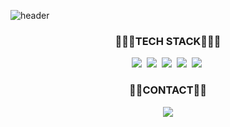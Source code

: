 

![header](https://capsule-render.vercel.app/api?color=0:CEF279,50:5CD1E5,100:9FC93C&type=soft&text=Welcome%20to%20JS%20GIT&animation=fadeIn&fontSize=50&fontColor=FFFFFF&fontAlign=50&fontAlignY=50&height=140&desc=JAVA%20Python&descAlign=50&descAlignY=70)



<h3 align="center">👨🏻‍💻TECH STACK👨🏻‍💻</h3>
<p align="center">
 <img src="https://img.shields.io/badge/Java-007396?style=flat-square&logo=Java&logoColor=white"/></a>&nbsp
<img src="https://img.shields.io/badge/Python-3766AB?style=flat-square&logo=Python&logoColor=white"/></a>&nbsp 
<img src="https://img.shields.io/badge/Spring-6DB33F?style=flat-square&logo=Spring&logoColor=white"/></a>&nbsp
  <img src="https://img.shields.io/badge/SpringBoot-6DB33F?style=flat-square&logo=SpringBoot&logoColor=white"/></a>&nbsp 
  <img src="https://img.shields.io/badge/Mysql-E6B91E?style=flat-square&logo=MySql&logoColor=white"/></a>&nbsp 
 </p>
  
  
  
  

<h3 align="center">👦🏻CONTACT👦🏻</h3>
  <p align="center">
  <a href="mailto:sprpsa9702@gmail.com"><img src="https://img.shields.io/badge/Gmail-d14836?style=flat-square&logo=Gmail&logoColor=white&link=sprpsa9702@gmail.com"/></a>
 </p>

<!--
**JJSbok/JJSbok** is a ✨ _special_ ✨ repository because its `README.md` (this file) appears on your GitHub profile.

Here are some ideas to get you started:


- 🔭 I’m currently working on ...
- 🌱 I’m currently learning ...
- 👯 I’m looking to collaborate on ...
- 🤔 I’m looking for help with ...
- 💬 Ask me about ...
- 📫 How to reach me: ...
- 😄 Pronouns: ...
- ⚡ Fun fact: ...
-->
